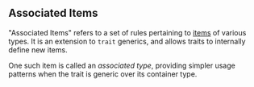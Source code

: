 ## Associated Items
"Associated Items" refers to a set of rules pertaining to [items](https://doc.rust-lang.org/reference/items.html) of various types. It is an extension to `trait` generics, and allows traits to internally define new items.

One such item is called an *associated type*, providing simpler usage patterns when the trait is generic over its container type.